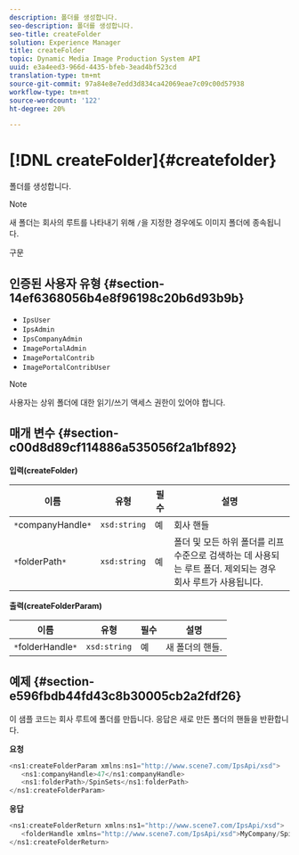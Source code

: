 ```yaml
---
description: 폴더를 생성합니다.
seo-description: 폴더를 생성합니다.
seo-title: createFolder
solution: Experience Manager
title: createFolder
topic: Dynamic Media Image Production System API
uuid: e3a4eed3-966d-4435-bfeb-3ead4bf523cd
translation-type: tm+mt
source-git-commit: 97a84e8e7edd3d834ca42069eae7c09c00d57938
workflow-type: tm+mt
source-wordcount: '122'
ht-degree: 20%

---
```



# [!DNL createFolder]{#createfolder}

폴더를 생성합니다.

>[!NOTE]
>
>새 폴더는 회사의 루트를 나타내기 위해 `/`을 지정한 경우에도 이미지 폴더에 종속됩니다.

구문

## 인증된 사용자 유형 {#section-14ef6368056b4e8f96198c20b6d93b9b}

* `IpsUser`
* `IpsAdmin`
* `IpsCompanyAdmin`
* `ImagePortalAdmin`
* `ImagePortalContrib`
* `ImagePortalContribUser`

>[!NOTE]
>
>사용자는 상위 폴더에 대한 읽기/쓰기 액세스 권한이 있어야 합니다.

## 매개 변수 {#section-c00d8d89cf114886a535056f2a1bf892}

**입력(createFolder)**

| 이름 | 유형 | 필수 | 설명 |
|---|---|---|---|
| `*`companyHandle`*` | `xsd:string` | 예 | 회사 핸들 |
| `*`folderPath`*` | `xsd:string` | 예 | 폴더 및 모든 하위 폴더를 리프 수준으로 검색하는 데 사용되는 루트 폴더. 제외되는 경우 회사 루트가 사용됩니다. |

**출력(createFolderParam)**

| 이름 | 유형 | 필수 | 설명 |
|---|---|---|---|
| `*`folderHandle`*` | `xsd:string` | 예 | 새 폴더의 핸들. |

## 예제 {#section-e596fbdb44fd43c8b30005cb2a2fdf26}

이 샘플 코드는 회사 루트에 폴더를 만듭니다. 응답은 새로 만든 폴더의 핸들을 반환합니다.

**요청**

```java
<ns1:createFolderParam xmlns:ns1="http://www.scene7.com/IpsApi/xsd">
   <ns1:companyHandle>47</ns1:companyHandle>
   <ns1:folderPath>/SpinSets</ns1:folderPath>
</ns1:createFolderParam>
```

**응답**

```java
<ns1:createFolderReturn xmlns:ns1="http://www.scene7.com/IpsApi/xsd">
   <folderHandle xmlns="http://www.scene7.com/IpsApi/xsd">MyCompany/SpinSets/</folderHandle>
</ns1:createFolderReturn>
```

